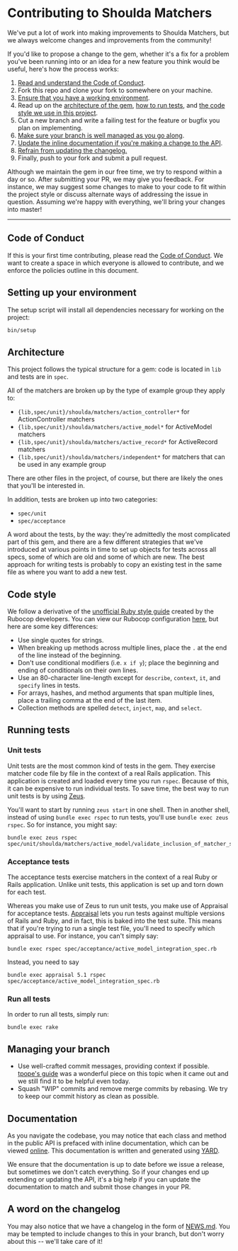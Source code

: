 # Contributing to Shoulda Matchers

We've put a lot of work into making improvements to Shoulda Matchers, but we
always welcome changes and improvements from the community!

If you'd like to propose a change to the gem, whether it's a fix for a problem
you've been running into or an idea for a new feature you think would be useful,
here's how the process works:

1. [Read and understand the Code of Conduct](#code-of-conduct).
1. Fork this repo and clone your fork to somewhere on your machine.
1. [Ensure that you have a working environment](#setting-up-your-environment).
1. Read up on the [architecture of the gem](#architecture), [how to run
   tests](#running-tests), and [the code style we use in this
   project](#code-style).
1. Cut a new branch and write a failing test for the feature or bugfix you plan
   on implementing.
1. [Make sure your branch is well managed as you go
   along](#managing-your-branch).
1. [Update the inline documentation if you're making a change to the
   API](#documentation).
1. [Refrain from updating the changelog.](#a-word-on-the-changelog)
1. Finally, push to your fork and submit a pull request.

Although we maintain the gem in our free time, we try to respond within a day or
so. After submitting your PR, we may give you feedback. For instance, we may
suggest some changes to make to your code to fit within the project style or
discuss alternate ways of addressing the issue in question. Assuming we're happy
with everything, we'll bring your changes into master!

---

## Code of Conduct

If this is your first time contributing, please read the [Code of Conduct]. We
want to create a space in which everyone is allowed to contribute, and we
enforce the policies outline in this document.

[Code of Conduct]: https://thoughtbot.com/open-source-code-of-conduct

## Setting up your environment

The setup script will install all dependencies necessary for working on the
project:

```bash
bin/setup
```

## Architecture

This project follows the typical structure for a gem: code is located in `lib`
and tests are in `spec`.

All of the matchers are broken up by the type of example group they apply to:

* `{lib,spec/unit}/shoulda/matchers/action_controller*` for ActionController
  matchers
* `{lib,spec/unit}/shoulda/matchers/active_model*` for ActiveModel matchers
* `{lib,spec/unit}/shoulda/matchers/active_record*` for ActiveRecord matchers
* `{lib,spec/unit}/shoulda/matchers/independent*` for matchers that can be used
  in any example group

There are other files in the project, of course, but there are likely the ones
that you'll be interested in.

In addition, tests are broken up into two categories:

* `spec/unit`
* `spec/acceptance`

A word about the tests, by the way: they're admittedly the most complicated part
of this gem, and there are a few different strategies that we've introduced at
various points in time to set up objects for tests across all specs, some of
which are old and some of which are new. The best approach for writing tests is
probably to copy an existing test in the same file as where you want to add a
new test.

## Code style

We follow a derivative of the [unofficial Ruby style guide] created by the
Rubocop developers. You can view our Rubocop configuration [here], but here are
some key differences:

* Use single quotes for strings.
* When breaking up methods across multiple lines, place the `.` at the end of
  the line instead of the beginning.
* Don't use conditional modifiers (i.e. `x if y`); place the beginning and
  ending of conditionals on their own lines.
* Use an 80-character line-length except for `describe`, `context`, `it`, and
  `specify` lines in tests.
* For arrays, hashes, and method arguments that span multiple lines, place a
  trailing comma at the end of the last item.
* Collection methods are spelled `detect`, `inject`, `map`, and `select`.

[unofficial Ruby style guide]: https://github.com/rubocop-hq/ruby-style-guide
[here]: .rubocop.yml

## Running tests

### Unit tests

Unit tests are the most common kind of tests in the gem. They exercise matcher
code file by file in the context of a real Rails application. This application
is created and loaded every time you run `rspec`. Because of this, it can be
expensive to run individual tests. To save time, the best way to run unit tests
is by using [Zeus].

[Zeus]: https://github.com/burke/zeus

You'll want to start by running `zeus start` in one shell. Then in another
shell, instead of using `bundle exec rspec` to run tests, you'll use `bundle
exec zeus rspec`. So for instance, you might say:

```
bundle exec zeus rspec spec/unit/shoulda/matchers/active_model/validate_inclusion_of_matcher_spec.rb
```

### Acceptance tests

The acceptance tests exercise matchers in the context of a real Ruby or Rails
application. Unlike unit tests, this application is set up and torn down for
each test.

Whereas you make use of Zeus to run unit tests, you make use of Appraisal for
acceptance tests. [Appraisal] lets you run tests against multiple versions of
Rails and Ruby, and in fact, this is baked into the test suite. This means that
if you're trying to run a single test file, you'll need to specify which
appraisal to use. For instance, you can't simply say:

[Appraisal]: https://github.com/thoughtbot/appraisal

```
bundle exec rspec spec/acceptance/active_model_integration_spec.rb
```

Instead, you need to say

```
bundle exec appraisal 5.1 rspec spec/acceptance/active_model_integration_spec.rb
```

### Run all tests

In order to run all tests, simply run:

```
bundle exec rake
```

## Managing your branch

* Use well-crafted commit messages, providing context if possible. [tpope's
  guide] was a wonderful piece on this topic when it came out and we still find
  it to be helpful even today.
* Squash "WIP" commits and remove merge commits by rebasing. We try to keep our
  commit history as clean as possible.

[tpope's guide]: https://tbaggery.com/2008/04/19/a-note-about-git-commit-messages.html

## Documentation

As you navigate the codebase, you may notice that each class and method in the
public API is prefaced with inline documentation, which can be viewed
[online][rubydocs]. This documentation is written and generated using
[YARD][yard].

[rubydocs]: https://matchers.shoulda.io/docs
[yard]: https://github.com/lsegal/yard

We ensure that the documentation is up to date before we issue a release, but
sometimes we don't catch everything. So if your changes end up extending or
updating the API, it's a big help if you can update the documentation to match
and submit those changes in your PR.

## A word on the changelog

You may also notice that we have a changelog in the form of [NEWS.md](NEWS.md).
You may be tempted to include changes to this in your branch, but don't worry
about this -- we'll take care of it!
